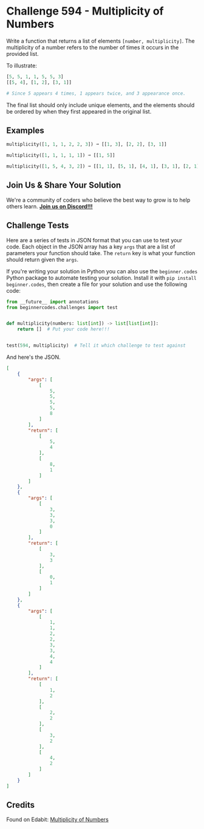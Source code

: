 # Challenge 594 - Multiplicity of Numbers

Write a function that returns a list of elements `[number, multiplicity]`. The multiplicity of a number refers to the number of times it occurs in the provided list.

To illustrate:
```python
[5, 5, 1, 1, 5, 5, 3]
[[5, 4], [1, 2], [3, 1]]

# Since 5 appears 4 times, 1 appears twice, and 3 appearance once.
```
The final list should only include unique elements, and the elements should be ordered by when they first appeared in the original list.

## Examples
```python
multiplicity([1, 1, 1, 2, 2, 3]) ➞ [[1, 3], [2, 2], [3, 1]]

multiplicity([1, 1, 1, 1, 1]) ➞ [[1, 5]]

multiplicity([1, 5, 4, 3, 2]) ➞ [[1, 1], [5, 1], [4, 1], [3, 1], [2, 1]]
```
## Join Us & Share Your Solution

We're a community of coders who believe the best way to grow is to help others learn. **[Join us on Discord!!!](https://discord.gg/sfHykntuGy)**

## Challenge Tests

Here are a series of tests in JSON format that you can use to test your code. Each object in the JSON array has a key `args` that are a list of parameters your function should take. The `return` key is what your function should return given the `args`. 

If you're writing your solution in Python you can also use the `beginner.codes` Python package to automate testing your solution. Install it with `pip install beginner.codes`, then create a file for your solution and use the following code:
```python
from __future__ import annotations
from beginnercodes.challenges import test


def multiplicity(numbers: list[int]) -> list[list[int]]:
    return []  # Put your code here!!!


test(594, multiplicity)  # Tell it which challenge to test against
```
And here's the JSON.
```json
[
    {
        "args": [
            [
                5,
                5,
                5,
                5,
                8
            ]
        ],
        "return": [
            [
                5,
                4
            ],
            [
                8,
                1
            ]
        ]
    },
    {
        "args": [
            [
                3,
                3,
                3,
                0
            ]
        ],
        "return": [
            [
                3,
                3
            ],
            [
                0,
                1
            ]
        ]
    },
    {
        "args": [
            [
                1,
                1,
                2,
                2,
                3,
                3,
                4,
                4
            ]
        ],
        "return": [
            [
                1,
                2
            ],
            [
                2,
                2
            ],
            [
                3,
                2
            ],
            [
                4,
                2
            ]
        ]
    }
]
```
## Credits

Found on Edabit: [Multiplicity of Numbers](https://edabit.com/challenge/w5eFnzhADpLZSuCM3)

